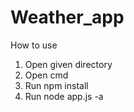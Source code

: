 # Weather_app

How to use 

1. Open given directory 
2. Open cmd 
3. Run npm install
4. Run node app.js -a <cityname> 
 
